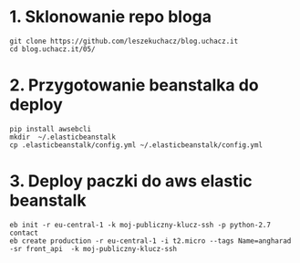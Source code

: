 # 1. Sklonowanie  repo bloga
```
git clone https://github.com/leszekuchacz/blog.uchacz.it
cd blog.uchacz.it/05/
```

# 2. Przygotowanie beanstalka do deploy 
```
pip install awsebcli
mkdir  ~/.elasticbeanstalk
cp .elasticbeanstalk/config.yml ~/.elasticbeanstalk/config.yml
```

# 3. Deploy paczki do aws elastic beanstalk
```
eb init -r eu-central-1 -k moj-publiczny-klucz-ssh -p python-2.7 contact
eb create production -r eu-central-1 -i t2.micro --tags Name=angharad -sr front_api  -k moj-publiczny-klucz-ssh
```
